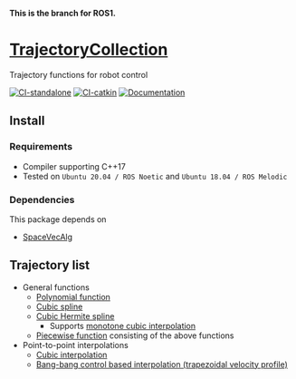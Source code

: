 **This is the branch for ROS1.**

# [TrajectoryCollection](https://github.com/isri-aist/TrajectoryCollection)
Trajectory functions for robot control

[![CI-standalone](https://github.com/isri-aist/TrajectoryCollection/actions/workflows/ci-standalone.yaml/badge.svg)](https://github.com/isri-aist/TrajectoryCollection/actions/workflows/ci-standalone.yaml)
[![CI-catkin](https://github.com/isri-aist/TrajectoryCollection/actions/workflows/ci-catkin.yaml/badge.svg)](https://github.com/isri-aist/TrajectoryCollection/actions/workflows/ci-catkin.yaml)
[![Documentation](https://img.shields.io/badge/doxygen-online-brightgreen?logo=read-the-docs&style=flat)](https://isri-aist.github.io/TrajectoryCollection/)

## Install

### Requirements
- Compiler supporting C++17
- Tested on `Ubuntu 20.04 / ROS Noetic` and `Ubuntu 18.04 / ROS Melodic`

### Dependencies
This package depends on
- [SpaceVecAlg](https://github.com/jrl-umi3218/SpaceVecAlg)

## Trajectory list
- General functions
  - [Polynomial function](https://isri-aist.github.io/TrajectoryCollection/doxygen/classTrajColl_1_1Polynomial.html#details)
  - [Cubic spline](https://isri-aist.github.io/TrajectoryCollection/doxygen/classTrajColl_1_1CubicSpline.html#details)
  - [Cubic Hermite spline](https://isri-aist.github.io/TrajectoryCollection/doxygen/classTrajColl_1_1CubicHermiteSpline.html#details)
    - Supports [monotone cubic interpolation](https://isri-aist.github.io/TrajectoryCollection/doxygen/classTrajColl_1_1CubicHermiteSpline.html#a16e338fa43dfa5abc78b3103a7bf28db)
  - [Piecewise function](https://isri-aist.github.io/TrajectoryCollection/doxygen/classTrajColl_1_1PiecewiseFunc.html#details) consisting of the above functions
- Point-to-point interpolations
  - [Cubic interpolation](https://isri-aist.github.io/TrajectoryCollection/doxygen/classTrajColl_1_1CubicInterpolator.html#details)
  - [Bang-bang control based interpolation (trapezoidal velocity profile)](https://isri-aist.github.io/TrajectoryCollection/doxygen/classTrajColl_1_1BangBangInterpolator.html#details)
